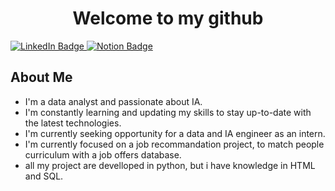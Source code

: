 <div id="header" align="center">
  <h1>Welcome to my github</h1>
</div>

<div id="badges">
  <a href="https://www.linkedin.com/in/loumeau-quentin/">
    <img src="https://img.shields.io/badge/LinkedIn-blue?style=for-the-badge&logo=linkedin&logoColor=white" alt="LinkedIn Badge"/>
  </a>
<a href="https://quentinloumeau.notion.site/Portfolio-f2ba8f3655824c758b81f291696a492c">
    <img src="https://img.shields.io/badge/Notion-white?style=for-the-badge&logo=notion&logoColor=black" alt="Notion Badge"/>
</a>
</div>
<div id="bio">
  <h2>About Me</h2>
  <ul>
    <li>I'm a data analyst and passionate about IA.</li>
    <li>I'm constantly learning and updating my skills to stay up-to-date with the latest technologies.</li>    <li>I'm currently seeking opportunity for a data and IA engineer as an intern.</li>
    <li>I'm currently focused on a job recommandation project, to match people curriculum with a job offers database.</li>
    <li>all my project are develloped in python, but i have knowledge in HTML and SQL.</li>
  </ul>
</div>
